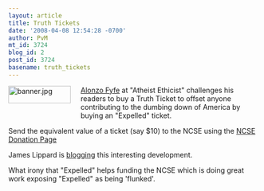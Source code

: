 ```yaml
---
layout: article
title: Truth Tickets
date: '2008-04-08 12:54:28 -0700'
author: PvM
mt_id: 3724
blog_id: 2
post_id: 3724
basename: truth_tickets
---
```

[<img src="http://pandasthumb.org/archives/banner-thumb-125x35.jpg" alt="banner.jpg" width="125" height="35" style="float: left; margin: 0 20px 20px 0;" class="mt-image-left" />](http://www.expelledexposed.com)
[Alonzo Fyfe](http://atheistethicist.blogspot.com/2008/04/expelled-and-truth-tickets.html) at "Atheist Ethicist" challenges his readers to buy a Truth Ticket to offset anyone contributing to the dumbing down of America by buying an "Expelled" ticket.

Send the equivalent value of a ticket (say $10) to the NCSE using the [NCSE Donation Page](http://www.ncseweb.org/membership.asp)

James Lippard is [blogging](http://lippard.blogspot.com/2008/04/truth-tickets-to-expelled.html) this interesting development.

What irony that "Expelled" helps funding the NCSE which is doing great work exposing "Expelled" as being 'flunked'.
